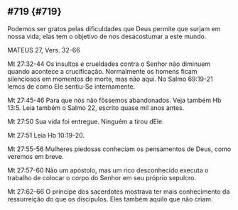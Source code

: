 ## #719 {#719}

Podemos ser gratos pelas dificuldades que Deus permite que surjam em nossa vida; elas tem o objetivo de nos desacostumar a este mundo.

MATEUS 27, Vers. 32-66

Mt 27:32-44 Os insultos e crueldades contra o Senhor não diminuem quando acontece a crucificação. Normalmente os homens ficam silenciosos em momentos de morte, mas não aqui. No Salmo 69:19-21 lemos de como Ele sentiu-Se internamente.

Mt 27:45-46 Para que nós não fôssemos abandonados. Veja também Hb 13:5\. Leia também o Salmo 22, escrito quase mil anos antes.

Mt 27:50 Sua vida foi entregue. Ninguém a tirou dEle.

Mt 27:51 Leia Hb 10:19-20.

Mt 27:55-56 Mulheres piedosas conheciam os pensamentos de Deus, como veremos em breve.

Mt 27:57-60 Não um apóstolo, mas um rico desconhecido executa o trabalho de colocar o corpo do Senhor em seu próprio sepulcro.

Mt 27:62-66 O príncipe dos sacerdotes mostrava ter mais conhecimento da ressurreição do que os discípulos. Eles também aquilo que não criam.